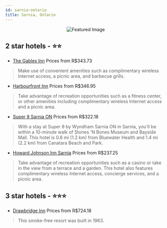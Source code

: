```yaml
---
id: sarnia-ontario
title: Sarnia, Ontario
---
```


<center><img src="https://i.travelapi.com/hotels/5000000/4040000/4035100/4035067/df989c4c_z.jpg" alt="Featured Image" /></center>


##  2 star hotels - ⭐️⭐️

-    [The Gables Inn](https://us.hurb.com/hotels/sarnia/the-gables-inn-JNP-JP421617?cmp=18055) Prices from R$343.73
   > Make use of convenient amenities such as complimentary wireless Internet access, a picnic area, and barbecue grills.
-    [Harbourfront Inn](https://us.hurb.com/hotels/sarnia/harbourfront-inn-JNP-JP833879?cmp=18055) Prices from R$346.95
   > Take advantage of recreation opportunities such as a fitness center, or other amenities including complimentary wireless Internet access and a picnic area.
-    [Super 8 Sarnia ON](https://us.hurb.com/hotels/sarnia/super-8-sarnia-on-JNP-JP794560?cmp=18055) Prices from R$322.18
   > With a stay at Super 8 by Wyndham Sarnia ON in Sarnia, you'll be within a 10-minute walk of Stones 'N Bones Museum and Bayside Mall. This hotel is 0.8 mi (1.2 km) from Bluewater Health and 1.4 mi (2.2 km) from Canatara Beach and Park.
-    [Howard Johnson Inn Sarnia](https://us.hurb.com/hotels/sarnia/howard-johnson-inn-sarnia-JNP-JP792946?cmp=18055) Prices from R$237.25
   > Take advantage of recreation opportunities such as a casino or take in the view from a terrace and a garden. This hotel also features complimentary wireless Internet access, concierge services, and a picnic area.

##  3 star hotels - ⭐️⭐️⭐️

-    [Drawbridge Inn](https://us.hurb.com/hotels/sarnia/drawbridge-inn-JNP-JP229548?cmp=18055) Prices from R$724.18
   > This smoke-free resort was built in 1963.
